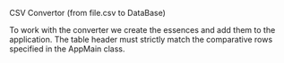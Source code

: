 
CSV Convertor (from file.csv to DataBase)

To work with the converter we create the essences and add them to the application.
The table header must strictly match the comparative rows specified in the AppMain class.
